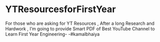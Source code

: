 # YTResourcesforFirstYear
For those who are asking for YT Resources , After a long Research and Hardwork , I’m going to provide Smart PDF of Best YouTube Channel to Learn First Year Engineering-   -#kamalbhaiya
